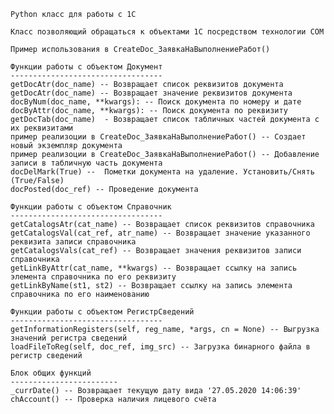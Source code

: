 	Python класс для работы с 1С
	
	Класс позволяющий обращаться к объектами 1С посредством технологии COM

    Пример использования в CreateDoc_ЗаявкаНаВыполнениеРабот()

    Функции работы с объектом Документ
    ----------------------------------
    getDocAtr(doc_name) -- Возвращает список реквизитов документа
    getDocAtr(doc_name) -- Возвращает значение реквизитов документа
    docByNum(doc_name, **kwargs): -- Поиск документа по номеру и дате
    docByAttr(doc_name, **kwargs): -- Поиск документа по реквизиту
    getDocTab(doc_name)  - Возвращает список табличных частей документа с их реквизитами
    пример реализоции в CreateDoc_ЗаявкаНаВыполнениеРабот() -- Создает новый экземпляр документа
    пример реализоции в CreateDoc_ЗаявкаНаВыполнениеРабот() -- Добавление записи в табличную часть документа
    docDelMark(True) --  Пометки документа на удаление. Установить/Снять (True/False)
    docPosted(doc_ref) -- Проведение документа

    Функции работы с объектом Справочник
    ----------------------------------
    getCatalogsAtr(cat_name) -- Возвращает список реквизитов справочника
    getCatalogsVal(cat_ref, atr_name) -- Возвращает значение указанного реквизита записи справочника
    getCatalogsVals(cat_ref) -- Возвращает значения реквизитов записи справочника
    getLinkByAttr(cat_name, **kwargs) -- Возвращает ссылку на запись элемента справочника по его реквизиту
    getLinkByName(st1, st2) -- Возвращает ссылку на запись элемента справочника по его наименованию

    Функции работы с объектом РегистрСведений
    ----------------------------------
    getInformationRegisters(self, reg_name, *args, cn = None) -- Выгрузка значений регистра сведений
    loadFileToReg(self, doc_ref, img_src) -- Загрузка бинарного файла в регистр сведений

    Блок общих функций
    ------------------------
    _currDate() -- Возвращает текущую дату вида '27.05.2020 14:06:39'
    chAccount() -- Проверка наличия лицевого счёта
